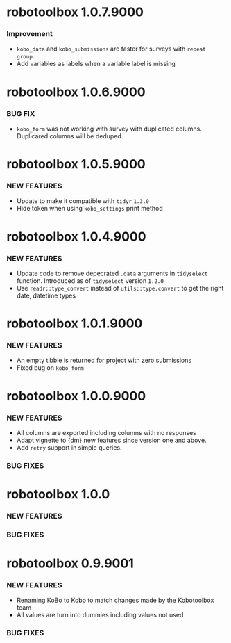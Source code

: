 robotoolbox 1.0.7.9000
======================

### Improvement

- `kobo_data` and `kobo_submissions` are faster for surveys with `repeat group`.
-  Add variables as labels when a variable label is missing


robotoolbox 1.0.6.9000
======================

### BUG FIX

- `kobo_form` was not working with survey with duplicated columns. Duplicared columns will be deduped.


robotoolbox 1.0.5.9000
======================

### NEW FEATURES

- Update to make it compatible with `tidyr` `1.3.0`
- Hide token when using `kobo_settings` print method

robotoolbox 1.0.4.9000
======================

### NEW FEATURES

- Update code to remove depecrated `.data` arguments in `tidyselect` function. Introduced as of `tidyselect` version `1.2.0`
- Use `readr::type_convert` instead of `utils::type.convert` to get the right date, datetime types

robotoolbox 1.0.1.9000
======================

### NEW FEATURES

- An empty tibble is returned for project with zero submissions
- Fixed bug on `kobo_form`

robotoolbox 1.0.0.9000
======================

### NEW FEATURES

- All columns are exported including columns with no responses
-  Adapt vignette to {dm} new features since version one and above.
-  Add `retry` support in simple queries.

### BUG FIXES


robotoolbox 1.0.0
======================

### NEW FEATURES

### BUG FIXES



robotoolbox 0.9.9001
======================

### NEW FEATURES
- Renaming KoBo to Kobo to match changes made by the Kobotoolbox team
-  All values are turn into dummies including values not used

### BUG FIXES
